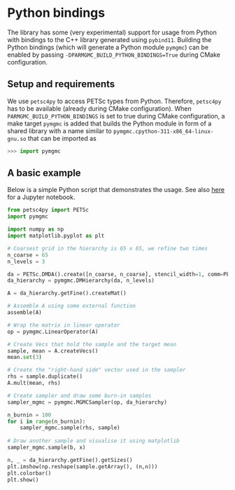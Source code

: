 # Python bindings

The library has some (very experimental) support for usage from Python with bindings to the C++ library generated using `pybind11`. Building the Python bindings (which will generate a Python module `pymgmc`) can be enabled by passing `-DPARMGMC_BUILD_PYTHON_BINDINGS=True` during CMake configuration.

## Setup and requirements
We use `petsc4py` to access PETSc types from Python. Therefore, `petsc4py` has to be available (already during CMake configuration). When `PARMGMC_BUILD_PYTHON_BINDINGS` is set to true during CMake configuration, a make target `pymgmc` is added that builds the Python module in form of a shared library with a name similar to `pymgmc.cpython-311-x86_64-linux-gnu.so` that can be imported as 
```python
>>> import pymgmc
```

## A basic example
Below is a simple Python script that demonstrates the usage. See also [here](</examples/python/Python example.ipynb>) for a Jupyter notebook.

```python
from petsc4py import PETSc
import pymgmc

import numpy as np
import matplotlib.pyplot as plt

# Coarsest grid in the hierarchy is 65 x 65, we refine two times
n_coarse = 65
n_levels = 3

da = PETSc.DMDA().create([n_coarse, n_coarse], stencil_width=1, comm=PETSc.COMM_WORLD)
da_hierarchy = pymgmc.DMHierarchy(da, n_levels)

A = da_hierarchy.getFine().createMat()

# Assemble A using some external function
assemble(A)

# Wrap the matrix in linear operator
op = pymgmc.LinearOperator(A)

# Create Vecs that hold the sample and the target mean
sample, mean = A.createVecs()
mean.set(3)

# Create the "right-hand side" vector used in the sampler
rhs = sample.duplicate()
A.mult(mean, rhs)

# Create sampler and draw some burn-in samples
sampler_mgmc = pymgmc.MGMCSampler(op, da_hierarchy)

n_burnin = 100
for i in range(n_burnin):
    sampler_mgmc.sample(rhs, sample)
	
# Draw another sample and visualise it using matplotlib
sampler_mgmc.sample(b, x)

n, _ = da_hierarchy.getFine().getSizes()
plt.imshow(np.reshape(sample.getArray(), (n,n)))
plt.colorbar()
plt.show()
```
